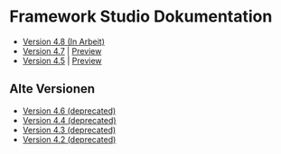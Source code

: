 # Framework Studio Dokumentation

* [Version 4.8 (In Arbeit)](v4.8.preview/index.html)
* [Version 4.7](v4.7/index.html) \| [Preview](v4.7.pre/index.html)
* [Version 4.5](v4.5/index.html) \| [Preview](v4.5.pre/index.html)

## Alte Versionen

* [Version 4.6 (deprecated)](v4.6/index.html)
* [Version 4.4 (deprecated)](v4.4/index.html)
* [Version 4.3 (deprecated)](v4.3/index.html)
* [Version 4.2 (deprecated)](v4.2/index.html)
